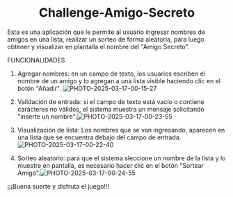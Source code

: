<h1 align="center"> Challenge-Amigo-Secreto  </h1>

Esta es una aplicación que le permite al usuario ingresar nombres de amigos en una lista, realizar un sorteo de forma aleatoria, para luego obtener y visualizar en plantalla el nombre del "Amigo Secreto".

FUNCIONALIDADES
1. Agregar nombres: en un campo de texto, los usuarios escriben el nombre de un amigo y lo agregan a una lista visible haciendo clic en  el botón "Añadir".
   ![PHOTO-2025-03-17-00-15-27](https://github.com/user-attachments/assets/3ffe1cd8-d982-4504-b3f4-ac8a29fb7f63)


2. Validación de entrada: si el campo de texto está vacío o contiene carácteres no válidos, el sistema muestra un mensaje solicitando "inserte un nombre".![PHOTO-2025-03-17-00-23-55](https://github.com/user-attachments/assets/b87cda1e-9057-4293-865d-e5a9a9ffa689)

  
3. Visualización de lista: Los nombres que se van ingresando, aparecen en una lista que se encuentra debajo del campo de entrada.
![PHOTO-2025-03-17-00-22-40](https://github.com/user-attachments/assets/2bbc746c-b414-4b19-a923-af8cd3ca834e)


4. Sorteo aleatorio: para que el sistema sleccione un nombre de la lista y lo muestre en pantalla, es necesario hacer clic en el botón "Sortear Amigo".![PHOTO-2025-03-17-00-24-55](https://github.com/user-attachments/assets/e762ee75-4c44-4812-8886-8ac47b619087)


¡¡¡Buena suerte y disfruta el juego!!!

